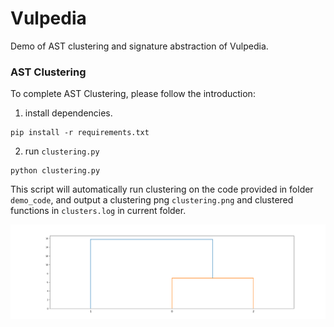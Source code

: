 # Vulpedia

Demo of AST clustering and signature abstraction of Vulpedia.

### AST Clustering

To complete AST Clustering, please follow the introduction:

1. install dependencies.
```shell
pip install -r requirements.txt
```
2. run ```clustering.py```
```shell
python clustering.py
```
This script will automatically run clustering on the code provided in folder ```demo_code```, 
and output a clustering png ```clustering.png``` and clustered functions in ```clusters.log``` in current folder.

![](fig\clustering.png "Clustering Results")

